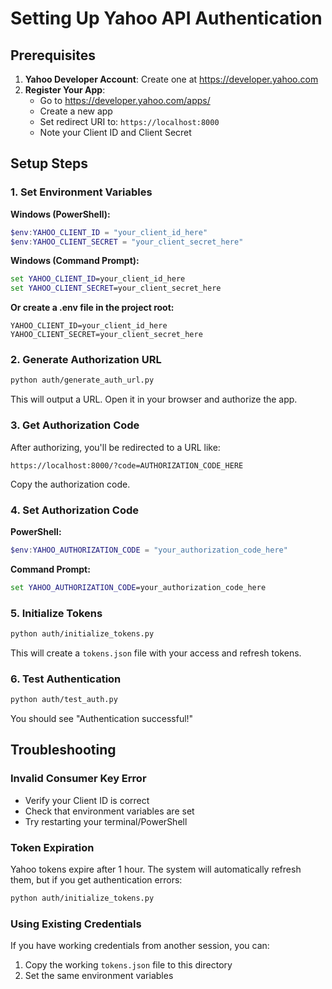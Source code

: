# Setting Up Yahoo API Authentication

## Prerequisites

1. **Yahoo Developer Account**: Create one at https://developer.yahoo.com
2. **Register Your App**: 
   - Go to https://developer.yahoo.com/apps/
   - Create a new app
   - Set redirect URI to: `https://localhost:8000`
   - Note your Client ID and Client Secret

## Setup Steps

### 1. Set Environment Variables

**Windows (PowerShell):**
```powershell
$env:YAHOO_CLIENT_ID = "your_client_id_here"
$env:YAHOO_CLIENT_SECRET = "your_client_secret_here"
```

**Windows (Command Prompt):**
```cmd
set YAHOO_CLIENT_ID=your_client_id_here
set YAHOO_CLIENT_SECRET=your_client_secret_here
```

**Or create a .env file in the project root:**
```
YAHOO_CLIENT_ID=your_client_id_here
YAHOO_CLIENT_SECRET=your_client_secret_here
```

### 2. Generate Authorization URL

```bash
python auth/generate_auth_url.py
```

This will output a URL. Open it in your browser and authorize the app.

### 3. Get Authorization Code

After authorizing, you'll be redirected to a URL like:
```
https://localhost:8000/?code=AUTHORIZATION_CODE_HERE
```

Copy the authorization code.

### 4. Set Authorization Code

**PowerShell:**
```powershell
$env:YAHOO_AUTHORIZATION_CODE = "your_authorization_code_here"
```

**Command Prompt:**
```cmd
set YAHOO_AUTHORIZATION_CODE=your_authorization_code_here
```

### 5. Initialize Tokens

```bash
python auth/initialize_tokens.py
```

This will create a `tokens.json` file with your access and refresh tokens.

### 6. Test Authentication

```bash
python auth/test_auth.py
```

You should see "Authentication successful!"

## Troubleshooting

### Invalid Consumer Key Error
- Verify your Client ID is correct
- Check that environment variables are set
- Try restarting your terminal/PowerShell

### Token Expiration
Yahoo tokens expire after 1 hour. The system will automatically refresh them, but if you get authentication errors:
```bash
python auth/initialize_tokens.py
```

### Using Existing Credentials
If you have working credentials from another session, you can:
1. Copy the working `tokens.json` file to this directory
2. Set the same environment variables